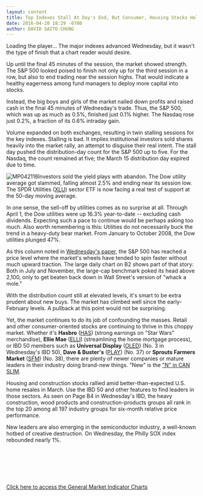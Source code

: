```yaml
---
layout: content
title: Top Indexes Stall At Day's End, But Consumer, Housing Stocks Hold Off Bears
date: 2016-04-20 18:29 -0700
author: DAVID SAITO-CHUNG
---
```






Loading the player...
The major indexes advanced Wednesday, but it wasn't the type of finish that a chart reader would desire.


Up until the final 45 minutes of the session, the market showed strength. The S&P 500 looked poised to finish not only up for the third session in a row, but also to end trading near the session highs. That would indicate a healthy eagerness among fund managers to deploy more capital into stocks.


Instead, the big boys and girls of the market nailed down profits and raised cash in the final 45 minutes of Wednesday's trade. Thus, the S&P 500, which was up as much as 0.5%, finished just 0.1% higher. The Nasdaq rose just 0.2%, a fraction of its 0.6% intraday gain.


Volume expanded on both exchanges, resulting in twin stalling sessions for the key indexes. Stalling is bad. It implies institutional investors sold shares heavily into the market rally, an attempt to disguise their real intent. The stall day pushed the distribution-day count for the S&P 500 up to five. For the Nasdaq, the count remained at five; the March 15 distribution day expired due to time.


![MP042116](https://www.investors.com/wp-content/uploads/2016/04/MP042116-177x300.jpg)Investors sold the yield plays with abandon. The Dow utility average got slammed, falling almost 2.5% and ending near its session low. The SPDR Utilities ([XLU](https://research.investors.com/quote.aspx?symbol=XLU)) sector ETF is now facing a real test of support at the 50-day moving average.


In one sense, the sell-off by utilities comes as no surprise at all. Through April 1, the Dow utilities were up 16.3% year-to-date -- excluding cash dividends. Expecting such a pace to continue would be perhaps asking too much. Also worth remembering is this: Utilities do not necessarily buck the trend in a heavy-duty bear market. From January to October 2008, the Dow utilities plunged 47%.


As this column noted in [Wednesday's paper](https://www.investors.com/market-trend/the-big-picture/kuwait-workers-strike-injects-energy-into-oil-stocks-but-nasdaq-falls/), the S&P 500 has reached a price level where the market's wheels have tended to spin faster without much upward traction. The large daily chart on B2 shows part of that story: Both in July and November, the large-cap benchmark poked its head above 2,100, only to get beaten back down in Wall Street's version of "whack a mole."


With the distribution count still at elevated levels, it's smart to be extra prudent about new buys. The market has climbed well since the early-February levels. A pullback at this point would not be surprising.


Yet, the market continues to do its job of confounding the masses. Retail and other consumer-oriented stocks are continuing to thrive in this choppy market. Whether it's **Hasbro** ([HAS](https://research.investors.com/quote.aspx?symbol=HAS)) (strong earnings on "Star Wars" merchandise), **Ellie Mae** ([ELLI](https://research.investors.com/quote.aspx?symbol=ELLI)) (streamlining the home mortgage process), or IBD 50 members such as **Universal Display** ([OLED](https://research.investors.com/quote.aspx?symbol=OLED)) (No. 3 in Wednesday's IBD 50), **Dave & Buster's** ([PLAY](https://research.investors.com/quote.aspx?symbol=PLAY)) (No. 37) or **Sprouts Farmers Market** ([SFM](https://research.investors.com/quote.aspx?symbol=SFM)) (No. 38), there are plenty of newer companies or mature leaders in their industry doing brand-new things. "New" is the ["N" in CAN SLIM](https://www.investors.com/how-to-invest/investors-corner/the-n-component-of-can-slim-can-lift-a-stock-to-great-heights/).


Housing and construction stocks rallied amid better-than-expected U.S. home resales in March. Use the IBD 50 and other features to find leaders in those sectors. As seen on Page B4 in Wednesday's IBD, the heavy construction, wood products and construction-products groups all rank in the top 20 among all 197 industry groups for six-month relative price performance.


New leaders are also emerging in the semiconductor industry, a well-known hotbed of creative destruction. On Wednesday, the Philly SOX index rebounded nearly 1%.


 


 


 


[Click here to access the General Market Indicator Charts](https://www.investors.com/wp-content/uploads/2016/04/GMI_042116.pdf)




